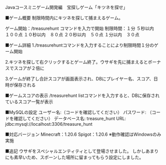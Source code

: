 Javaコースミニゲーム開発編　宝探しゲーム「キツネを探せ」

■ゲーム概要
制限時間内にキツネを探して捕まえるゲーム。

ゲーム開始：/treasurehunt コマンドを入力で開始
制限時間：１分
５秒以内　１００点
１０秒以内　８０点
２０秒以内　５０点
１分以内　３０点

■ゲーム詳細
1./treasurehuntコマンドを入力することにより制限時間１分のゲーム開始

2.キツネを探して右クリックするとゲーム終了。ウサギを先に捕まえるとボーナスでスコアが２倍に

3.ゲームが終了し合計スコアが画面表示され、DBにプレイヤー名、スコア、日時が保存される

■ゲームスコアの表示
/treasurehunt listコマンドを入力すると、DBに保存されているスコア一覧が表示

■MySQLの設定
ユーザー名:（コードを確認してください）
パスワード: （コードを確認してください）
データベース名: treasure_hunt
URL: jdbc:mysql://localhost:3306/treasure_hunt

■対応バージョン
Minecraft：1.20.6
Spigot：1.20.6
※動作確認はWindowsのみ実施

■追記
ウサギをスペシャルエンティティとして登場させました。
しかしあまりにも素早いため、スポーンした場所に留まってもらう設定にしました。
